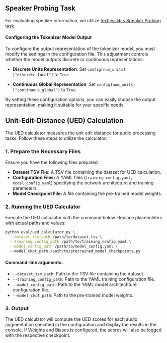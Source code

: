 ## Speaker Probing Task

For evaluating speaker information, we utilize [textlesslib's Speaker Probing task](https://github.com/facebookresearch/textlesslib/tree/main/examples/speaker_probing). 

#### Configuring the Tokenizer Model Output

To configure the output representation of the tokenizer model, you must modify the settings in the configuration file. This adjustment controls whether the model outputs discrete or continuous representations:

- **Discrete Units Representation**: Set `config[num_units]["discrete_local"]` to `True`. 

- **Continuous Global Representation**: Set `config[num_units]["continuous_global"]` to `True`.

By setting these configuration options, you can easily choose the output representation, making it suitable for your specific needs.

## Unit-Edit-Distance (UED) Calculation

The UED calculator measures the unit edit distance for audio processing tasks. Follow these steps to utilize the calculator:

### 1. Prepare the Necessary Files
Ensure you have the following files prepared:

- **Dataset TSV File:** A TSV file containing the dataset for UED calculation.
- **Configuration Files:** A YAML files (`training_config.yaml, model_config.yaml`) specifying the network architecture and training parameters.
- **Model Checkpoint File:** A file containing the pre-trained model weights.

### 2. Running the UED Calculator
Execute the UED calculator with the command below. Replace placeholders with actual paths and values:

```bash
python eval/ued_calculator.py \
  --dataset_tsv_path /path/to/dataset.tsv \
  --training_config_path /path/to/training_config.yaml \
  --model_config_path /path/to/model_config.yaml \ 
  --model_ckpt_path /path/to/pretrained_model_checkpoints.py
```

#### Command-line arguments:
- `--dataset_tsv_path`: Path to the TSV file containing the dataset.
- `--training_config_path`: Path to the YAML training configuration file.
- `--model_config_path`: Path to the YAML model architechture configuration file.
- `--model_ckpt_path`: Path to the pre-trained model weights. 

### 3. Output

The UED calculator will compute the UED scores for each audio augmentation specified in the configuration and display the results in the console. If Weights and Biases is configured, the scores will also be logged with the respective checkpoint.
